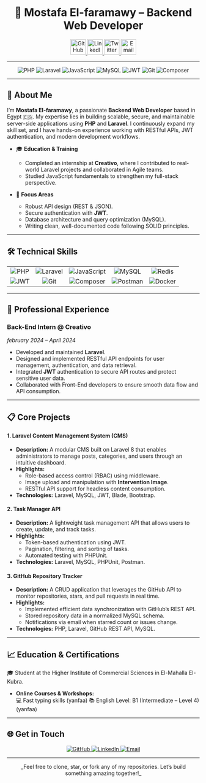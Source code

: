 <h1 align="center">🚀 Mostafa El-faramawy – Backend Web Developer</h1>

<p align="center">
  <a href="https://github.com/mustafafermawy" target="_blank">
    <img src="https://skillicons.dev/icons?i=github" height="40" alt="GitHub" />
  </a>
  <a href="https://www.linkedin.com/in/mustafafermawy" target="_blank">
    <img src="https://skillicons.dev/icons?i=linkedin" height="40" alt="LinkedIn" />
  </a>
  <a href="https://twitter.com/YOUR_USERNAME" target="_blank">
    <img src="https://skillicons.dev/icons?i=twitter" height="40" alt="Twitter" />
  </a>
  <a href="mailto:youremail@example.com" target="_blank">
    <img src="https://skillicons.dev/icons?i=gmail" height="40" alt="Email" />
  </a>
</p>


<hr>
<p align="center">
  <img src="https://img.shields.io/badge/PHP-777BB4?style=flat-square&logo=php&logoColor=white" alt="PHP" />
  <img src="https://img.shields.io/badge/Laravel-FF2D20?style=flat-square&logo=laravel&logoColor=white" alt="Laravel" />
  <img src="https://img.shields.io/badge/JavaScript-F7DF1E?style=flat-square&logo=javascript&logoColor=black" alt="JavaScript" />
  <img src="https://img.shields.io/badge/MySQL-4479A1?style=flat-square&logo=mysql&logoColor=white" alt="MySQL" />
  <img src="https://img.shields.io/badge/JWT-000000?style=flat-square&logo=json-web-tokens&logoColor=white" alt="JWT" />
  <img src="https://img.shields.io/badge/Git-F05032?style=flat-square&logo=git&logoColor=white" alt="Git" />
  <img src="https://img.shields.io/badge/Composer-000000?style=flat-square&logo=composer&logoColor=white" alt="Composer" />
</p>

---

## 👋 About Me

I’m **Mostafa El-faramawy**, a passionate **Backend Web Developer** based in Egypt 🇪🇬. My expertise lies in building scalable, secure, and maintainable server-side applications using **PHP** and **Laravel**. I continuously expand my skill set, and I have hands-on experience working with RESTful APIs, JWT authentication, and modern development workflows.

- 🎓 **Education & Training**  
  - Completed an internship at **Creativo**, where I contributed to real-world Laravel projects and collaborated in Agile teams.  
  - Studied JavaScript fundamentals to strengthen my full-stack perspective.

- 🎯 **Focus Areas**  
  - Robust API design (REST & JSON).  
  - Secure authentication with **JWT**.  
  - Database architecture and query optimization (MySQL).  
  - Writing clean, well-documented code following SOLID principles.

---

## 🛠️ Technical Skills

<table>
  <tr align="center">
    <td><img src="https://img.shields.io/badge/PHP-777BB4?style=flat-square&logo=php&logoColor=white" alt="PHP" /></td>
    <td><img src="https://img.shields.io/badge/Laravel-FF2D20?style=flat-square&logo=laravel&logoColor=white" alt="Laravel" /></td>
    <td><img src="https://img.shields.io/badge/JavaScript-F7DF1E?style=flat-square&logo=javascript&logoColor=black" alt="JavaScript" /></td>
    <td><img src="https://img.shields.io/badge/MySQL-4479A1?style=flat-square&logo=mysql&logoColor=white" alt="MySQL" /></td>
    <td><img src="https://img.shields.io/badge/Redis-DC382D?style=flat-square&logo=redis&logoColor=white" alt="Redis" /></td>
  </tr>
  <tr align="center">
    <td><img src="https://img.shields.io/badge/JWT-000000?style=flat-square&logo=json-web-tokens&logoColor=white" alt="JWT" /></td>
    <td><img src="https://img.shields.io/badge/Git-F05032?style=flat-square&logo=git&logoColor=white" alt="Git" /></td>
    <td><img src="https://img.shields.io/badge/Composer-000000?style=flat-square&logo=composer&logoColor=white" alt="Composer" /></td>
    <td><img src="https://img.shields.io/badge/Postman-FF6C37?style=flat-square&logo=postman&logoColor=white" alt="Postman" /></td>
    <td><img src="https://img.shields.io/badge/Docker-2496ED?style=flat-square&logo=docker&logoColor=white" alt="Docker" /></td>
  </tr>
</table>

---

## 💼 Professional Experience

### Back-End Intern @ Creativo  
*february 2024 – April 2024*  
- Developed and maintained **Laravel**.  
- Designed and implemented RESTful API endpoints for user management, authentication, and data retrieval.  
- Integrated **JWT** authentication to secure API routes and protect sensitive user data.  
- Collaborated with Front-End developers to ensure smooth data flow and API consumption.
---

## 📋 Core Projects

#### 1. Laravel Content Management System (CMS)  
- **Description:** A modular CMS built on Laravel 8 that enables administrators to manage posts, categories, and users through an intuitive dashboard.  
- **Highlights:**  
  - Role-based access control (RBAC) using middleware.  
  - Image upload and manipulation with **Intervention Image**.  
  - RESTful API support for headless content consumption.  
- **Technologies:** Laravel, MySQL, JWT, Blade, Bootstrap.

#### 2. Task Manager API  
- **Description:** A lightweight task management API that allows users to create, update, and track tasks.  
- **Highlights:**  
  - Token-based authentication using JWT.  
  - Pagination, filtering, and sorting of tasks.  
  - Automated testing with PHPUnit.  
- **Technologies:** Laravel, MySQL, PHPUnit, Postman.

#### 3. GitHub Repository Tracker  
- **Description:** A CRUD application that leverages the GitHub API to monitor repositories, stars, and pull requests in real time.  
- **Highlights:**  
  - Implemented efficient data synchronization with GitHub’s REST API.  
  - Stored repository data in a normalized MySQL schema.  
  - Notifications via email when starred count or issues change.  
- **Technologies:** PHP, Laravel, GitHub REST API, MySQL.

---

## 📈 Education & Certifications

🎓 Student at the Higher Institute of Commercial Sciences in El-Mahalla El-Kubra.
- **Online Courses & Workshops:**  
 💻 Fast typing skills  (yanfaa)
📚 English Level: B1 (Intermediate – Level 4) (yanfaa)

---

## 🌐 Get in Touch

<p align="center">
  <a href="https://github.com/mustafafermawy" target="_blank">
    <img src="https://img.shields.io/badge/GitHub-%2312100E.svg?&style=for-the-badge&logo=github&logoColor=white" alt="GitHub" />
  </a>
  <a href="https://www.linkedin.com/in/mustafafermawy" target="_blank">
    <img src="https://img.shields.io/badge/LinkedIn-%230077B5.svg?&style=for-the-badge&logo=linkedin&logoColor=white" alt="LinkedIn" />
  </a>
  <a href="mailto:mustafa@example.com" target="_blank">
    <img src="https://img.shields.io/badge/Email-D14836?style=for-the-badge&logo=gmail&logoColor=white" alt="Email" />
  </a>
</p>

---

<p align="center">_Feel free to clone, star, or fork any of my repositories. Let’s build something amazing together!_</p>
